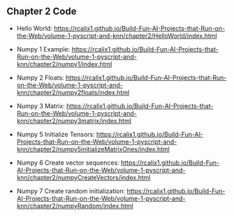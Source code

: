## Chapter 2 Code

* Hello World: https://rcalix1.github.io/Build-Fun-AI-Projects-that-Run-on-the-Web/volume-1-pyscript-and-knn/chapter2/HelloWorld/index.html
  
* Numpy 1 Example: https://rcalix1.github.io/Build-Fun-AI-Projects-that-Run-on-the-Web/volume-1-pyscript-and-knn/chapter2/numpy1/index.html

* Numpy 2 Floats: https://rcalix1.github.io/Build-Fun-AI-Projects-that-Run-on-the-Web/volume-1-pyscript-and-knn/chapter2/numpy2floats/index.html

* Numpy 3 Matrix: https://rcalix1.github.io/Build-Fun-AI-Projects-that-Run-on-the-Web/volume-1-pyscript-and-knn/chapter2/numpy3matrix/index.html

* Numpy 5 Initialize Tensors: https://rcalix1.github.io/Build-Fun-AI-Projects-that-Run-on-the-Web/volume-1-pyscript-and-knn/chapter2/numpy5initializeMatrixOnes/index.html

* Numpy 6 Create vector sequences: https://rcalix1.github.io/Build-Fun-AI-Projects-that-Run-on-the-Web/volume-1-pyscript-and-knn/chapter2/numpyCreateVectors/index.html

* Numpy 7 Create random initialization: https://rcalix1.github.io/Build-Fun-AI-Projects-that-Run-on-the-Web/volume-1-pyscript-and-knn/chapter2/numpyRandom/index.html

